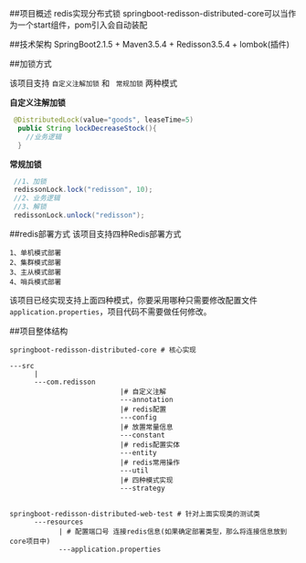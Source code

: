 
##项目概述
redis实现分布式锁
springboot-redisson-distributed-core可以当作为一个start组件，pom引入会自动装配

##技术架构
SpringBoot2.1.5 + Maven3.5.4 + Redisson3.5.4 + lombok(插件)

##加锁方式

该项目支持 `自定义注解加锁` 和 ` 常规加锁` 两种模式

**自定义注解加锁**

```java
 @DistributedLock(value="goods", leaseTime=5)
  public String lockDecreaseStock(){
    //业务逻辑
  }
```

**常规加锁**

```java
 //1、加锁
 redissonLock.lock("redisson", 10);
 //2、业务逻辑
 //3、解锁
 redissonLock.unlock("redisson");
 ```
##redis部署方式
该项目支持四种Redis部署方式
```
1、单机模式部署
2、集群模式部署
3、主从模式部署
4、哨兵模式部署
```
该项目已经实现支持上面四种模式，你要采用哪种只需要修改配置文件`application.properties`，项目代码不需要做任何修改。
 
##项目整体结构
```
springboot-redisson-distributed-core # 核心实现

---src
      |
      ---com.redisson
                           |# 自定义注解
                           ---annotation
                           |# redis配置
                           ---config
                           |# 放置常量信息
                           ---constant
                           |# redis配置实体
                           ---entity
                           |# redis常用操作
                           ---util
                           |# 四种模式实现
                           ---strategy


springboot-redisson-distributed-web-test # 针对上面实现类的测试类
      ---resources      
            | # 配置端口号 连接redis信息(如果确定部署类型，那么将连接信息放到core项目中)
            ---application.properties
```